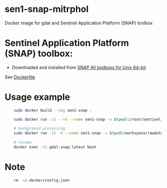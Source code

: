 # sen1-snap-mitrphol
 
Docker image for gdal and Sentinel Application Platform (SNAP) toolbox

# Sentinel Application Platform (SNAP) toolbox:

- Downloaded and installed from [SNAP All toolboxs for Unix 64-bit](https://step.esa.int/main/download/snap-download/)

See [Dockerfile](https://github.com/Thanut-Junnim26/sen1-processing/blob/main/mitrphol-snap-main/Dockerfile)

# Usage example
``` bash
    sudo docker build --tag sen1-snap .

    sudo docker run -it --rm --name sen1-snap -v $(pwd):/root/sentinel_process sen1-snap:latest 
    
    # background processing 
    sudo docker run -it -d --name sen1-snap -v $(pwd)/workspace/rawdata:/root/sentinel_process/workspace/rawdata sen1-snap:latest
    
    # resume
    docker exec -it gdal-snap:latest bash
```
# Note

``` bash
    rm  ~/.docker/config.json
```

